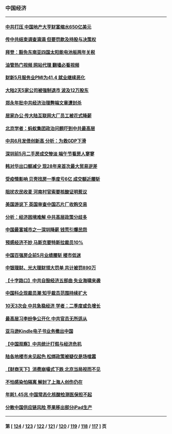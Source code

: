 ### 中国经济
---
#### [中共打压 中国地产大亨财富缩水650亿美元](../../pages/ncid283/n13753628.md?06071645) 
#### [传中共结束调查滴滴 但要罚款及持股与决策权](../../pages/ncid283/n13753565.md?06071645) 
#### [拜登：豁免东南亚四国太阳能电池板两年关税](../../pages/ncid283/n13753566.md?06071645) 
#### [油管热门视频 网站代理 翻墙必看视频](http://209.222.30.114:81/youtube.html?06071645)
#### [财新5月服务业PMI为41.4 就业继续恶化](../../pages/ncid283/n13753471.md?06071645) 
#### [大陆2天5家公司被强制退市 波及12万股东](../../pages/ncid283/n13753315.md?06071645) 
#### [郑永年批中共经济治理弊端文章遭封杀](../../pages/ncid283/n13753268.md?06071645) 
#### [居家办公 传大陆互联网大厂员工被花式降薪](../../pages/ncid283/n13753216.md?06071645) 
#### [北京学者：蚂蚁集团政治问题吓到中共最高层](../../pages/ncid283/n13752805.md?06071645) 
#### [中共6月发债创新高 分析：为救GDP下滑](../../pages/ncid283/n13752772.md?06071645) 
#### [深圳前5月二手房成交惨淡 端午节看房人寥寥](../../pages/ncid283/n13752725.md?06071645) 
#### [韩对华出口额减少 现28年来首次最大贸易逆差](../../pages/ncid283/n13752569.md?06071645) 
#### [受疫情影响 贝壳找房一季度亏6亿 成交额近腰斩](../../pages/ncid283/n13752454.md?06071645) 
#### [阻扰农民收麦 河南村官索要核酸证明惹议](../../pages/ncid283/n13752209.md?06071645) 
#### [美国游说下 英国审查中国芯片厂收购交易](../../pages/ncid283/n13751935.md?06071645) 
#### [分析：经济困境难解 中共高层政策分歧多](../../pages/ncid283/n13751862.md?06071645) 
#### [中国最富城市之一深圳降薪 钱荒引爆民怨](../../pages/ncid283/n13751784.md?06071645) 
#### [预感经济不妙 马斯克要特斯拉裁员10%](../../pages/ncid283/n13751653.md?06071645) 
#### [中国百强房企前5月业绩腰斩 楼市低迷](../../pages/ncid283/n13751706.md?06071645) 
#### [中银理财、光大理财领大罚单 共计被罚890万](../../pages/ncid283/n13751428.md?06071645) 
#### [【十字路口】中共自毁经济五部曲 失业海啸来袭](../../pages/ncid283/n13751263.md?06071645) 
#### [中国科企现裁员潮 知乎裁员范围持续扩大](../../pages/ncid283/n13751239.md?06071645) 
#### [10天3次会 中共急稳经济 学者：二季度或负增长](../../pages/ncid283/n13751171.md?06071645) 
#### [最高层习李纷争公开化 中共官员无所适从](../../pages/ncid283/n13751052.md?06071645) 
#### [亚马逊Kindle电子书业务撤出中国](../../pages/ncid283/n13750981.md?06071645) 
#### [【中国观察】中共统计打假与经济危机](../../pages/ncid283/n13750644.md?06071645) 
#### [陆各地楼市未见起色 松绑政策被疑仅是场喧嚣](../../pages/ncid283/n13750720.md?06071645) 
#### [【财商天下】消费崩塌式下跌 北京当局视而不见](../../pages/ncid283/n13750403.md?06071645) 
#### [不怕感染怕隔离 解封了上海人创伤仍在](../../pages/ncid283/n13750182.md?06071645) 
#### [年耗1.45兆 中国常态化核酸检测医保担不起](../../pages/ncid283/n13750242.md?06071645) 
#### [分散中国供应链风险 苹果移出部分iPad生产](../../pages/ncid283/n13750185.md?06071645) 

---
#### 第 [ [124](./124.md?06071645) / [123](./123.md?06071645) / [122](./122.md?06071645) / [121](./121.md?06071645) / [120](./120.md?06071645) / [119](./119.md?06071645) / [118](./118.md?06071645) / [117](./117.md?06071645) ] 页
